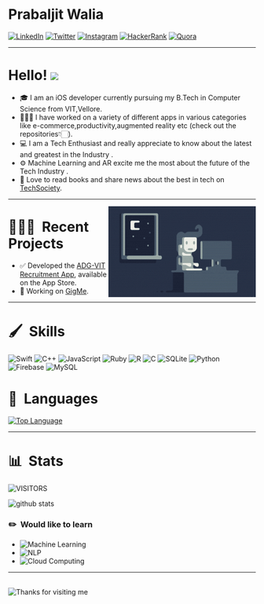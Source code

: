 # Prabaljit Walia

[![LinkedIn](https://img.shields.io/badge/linkedin-%230077B5.svg?&style=for-the-badge&logo=linkedin&logoColor=white)](https://www.linkedin.com/in/prabaljit-walia-5800571a0/)
[![Twitter](https://img.shields.io/badge/twitter-%231DA1F2.svg?&style=for-the-badge&logo=twitter&logoColor=white)](https://twitter.com/PrabaljitW)
[![Instagram](https://img.shields.io/badge/instagram-%23E4405F.svg?&style=for-the-badge&logo=instagram&logoColor=white)](https://www.instagram.com/prabal4546/)
[![HackerRank](https://img.shields.io/badge/-Hackerrank-2EC866?style=for-the-badge&logo=HackerRank&logoColor=white)](https://www.hackerrank.com/prabaljitwalia41)
[![Quora](https://img.shields.io/badge/Quora%20-%23B92B27.svg?&style=for-the-badge&logo=Quora&logoColor=white)](https://www.quora.com/profile/Prabaljit-Walia-1)
 ____________________________________________________________________
 # Hello! <img src="https://raw.githubusercontent.com/aemmadi/aemmadi/master/wave.gif" width="30px">
- 🎓 I am an iOS developer currently pursuing my B.Tech in Computer Science from VIT,Vellore.
- 🧑🏻‍💻 I have worked on a variety of different apps in various categories like e-commerce,productivity,augmented reality etc (check out the repositories👇🏻). 
- 💻 I am a Tech Enthusiast and really appreciate to know about the latest and greatest in the Industry . 
- ⚙️ Machine Learning and AR excite me the most about the future of the Tech Industry . 
- 📘 Love to read books and share news about the best in tech on [TechSociety](https://www.quora.com/q/javqdhaqskijcqdg).
____________________________________________________________________
<img alt="Night Coding" src="https://raw.githubusercontent.com/AVS1508/AVS1508/master/assets/Night-Coding.gif" align="right"/>

# 🧑🏻‍💻 &nbsp;Recent Projects
- ✅ Developed the [ADG-VIT Recruitment App](https://github.com/ADG-VIT/ADG-Externals-App-iOS), available on the App Store.
- 📱 Working on [GigMe](https://github.com/prabal4546/GigMe-2). 

____________________________________________________________________


 # 🖌 &nbsp;Skills  

<img alt="Swift" src="https://img.shields.io/badge/swift-%23FA7343.svg?&style=for-the-badge&logo=swift&logoColor=white"/> <img alt="C++" src="https://img.shields.io/badge/c++%20-%2300599C.svg?&style=for-the-badge&logo=c%2B%2B&ogoColor=white"/>
<img alt="JavaScript" src="https://img.shields.io/badge/javascript%20-%23323330.svg?&style=for-the-badge&logo=javascript&logoColor=%23F7DF1E"/>
<img alt="Ruby" src="https://img.shields.io/badge/ruby-%23CC342D.svg?&style=for-the-badge&logo=ruby&logoColor=white"/>
<img alt="R" src="https://img.shields.io/badge/r-%23276DC3.svg?&style=for-the-badge&logo=r&logoColor=white"/>
<img alt="C" src="https://img.shields.io/badge/c%20-%2300599C.svg?&style=for-the-badge&logo=c&logoColor=white"/>
<img alt="SQLite" src ="https://img.shields.io/badge/sqlite-%2307405e.svg?&style=for-the-badge&logo=sqlite&logoColor=white"/>
<img alt="Python" src="https://img.shields.io/badge/python%20-%2314354C.svg?&style=for-the-badge&logo=python&logoColor=white"/>
<img alt="Firebase" src="https://img.shields.io/badge/firebase%20-%23039BE5.svg?&style=for-the-badge&logo=firebase"/>
<img alt="MySQL" src="https://img.shields.io/badge/mysql-%2300f.svg?&style=for-the-badge&logo=mysql&logoColor=white"/>


# 📖 &nbsp;Languages

[![Top Language](https://github-readme-stats.vercel.app/api/top-langs/?username=prabal4546&layout=compact)](https://github.com/prabal4546/github-readme-stats)

____________________________________________________________________

# 📊 &nbsp;Stats
![VISITORS](https://visitor-badge.laobi.icu/badge?page_id=prabal4546.visitor-badge)

![github stats](https://github-readme-stats.vercel.app/api?username=prabal4546&show_icons=true)


### ✏️ &nbsp;Would like to learn

- ![Machine Learning](https://img.shields.io/badge/-Machine%20Learning-blue?style=flat-square)
- ![NLP](https://img.shields.io/badge/-NLP%20-lightgrey?style=flat-square)
- ![Cloud Computing](https://img.shields.io/badge/-Cloud%20Computing-lightgrey?style=flat-square)


____________________________________________________________________
</p>
<br>
<img height="120" alt="Thanks for visiting me" width="100%" src="https://raw.githubusercontent.com/BrunnerLivio/brunnerlivio/master/images/marquee.svg" />
